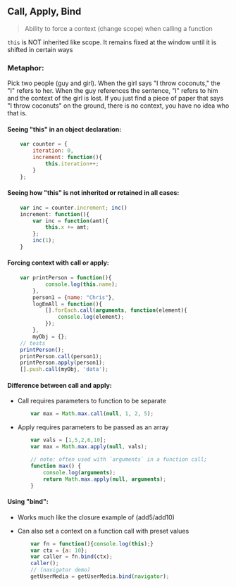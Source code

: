 ## Call, Apply, Bind
> Ability to force a context (change scope) when calling a function

`this` is NOT inherited like scope. It remains fixed at the window until it is shifted in certain ways

### Metaphor:
Pick two people (guy and girl). When the girl says "I throw coconuts," the "I" refers to her. When the guy references the sentence, "I" refers to him and the context of the girl is lost. If you just find a piece of paper that says "I throw coconuts" on the ground, there is no context, you have no idea who that is.

#### Seeing "this" in an object declaration:
```javascript
    var counter = {
        iteration: 0,
        increment: function(){
            this.iteration++;
        }
    };
```

#### Seeing how "this" is not inherited or retained in all cases:
```javascript
    var inc = counter.increment; inc()
    increment: function(){
        var inc = function(amt){
            this.x += amt;
        };
        inc(1);
    }
```

#### Forcing context with call or apply:
```javascript
    var printPerson = function(){
            console.log(this.name);
        },
        person1 = {name: "Chris"},
        logEmAll = function(){
            [].forEach.call(arguments, function(element){
                console.log(element);
            });
        },
        myObj = {};
    // tests
    printPerson();
    printPerson.call(person1);
    printPerson.apply(person1);
    [].push.call(myObj, 'data');
```

#### Difference between call and apply:
* Call requires parameters to function to be separate

    ```javascript
        var max = Math.max.call(null, 1, 2, 5);
    ```
* Apply requires parameters to be passed as an array

    ```javascript
        var vals = [1,5,2,6,10];
        var max = Math.max.apply(null, vals);

        // note: often used with `arguments` in a function call;
        function max() {
            console.log(arguments);
            return Math.max.apply(null, arguments);
        }
    ```


#### Using "bind":
* Works much like the closure example of (add5/add10)
* Can also set a context on a function call with preset values

    ```javascript
        var fn = function(){console.log(this);}
        var ctx = {a: 10};
        var caller = fn.bind(ctx);
        caller();
        // (navigator demo)
        getUserMedia = getUserMedia.bind(navigator);
    ```